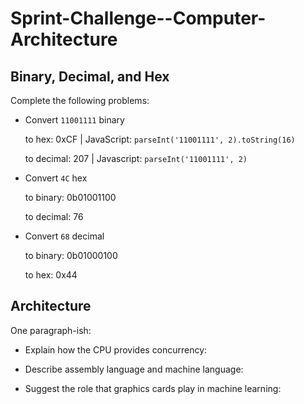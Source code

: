 # Sprint-Challenge--Computer-Architecture

## Binary, Decimal, and Hex

Complete the following problems:

* Convert `11001111` binary

    to hex: 0xCF | JavaScript: `parseInt('11001111', 2).toString(16)`

    to decimal: 207 | Javascript: `parseInt('11001111', 2)`

- Convert `4C` hex

    to binary: 0b01001100

    to decimal: 76

* Convert `68` decimal

    to binary: 0b01000100

    to hex: 0x44

## Architecture

One paragraph-ish:

* Explain how the CPU provides concurrency:

* Describe assembly language and machine language:

* Suggest the role that graphics cards play in machine learning:
